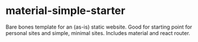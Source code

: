# material-simple-starter
Bare bones template for an (as-is) static website.  Good for starting point for personal sites and simple, minimal sites.  Includes material and react router.
